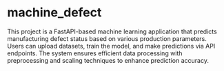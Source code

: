 # machine_defect
This project is a FastAPI-based machine learning application that predicts manufacturing defect status based on various production parameters. Users can upload datasets, train the model, and make predictions via API endpoints. The system ensures efficient data processing with preprocessing and scaling techniques to enhance prediction accuracy.
